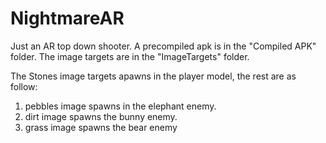 # NightmareAR
Just an AR top down shooter.
A precompiled apk is in the "Compiled APK" folder.
The image targets are in the "ImageTargets" folder.

The Stones image targets apawns in the player model, the rest are as follow: 
1. pebbles image spawns in the elephant enemy.
2. dirt image spawns the bunny enemy.
3. grass image spawns the bear enemy
